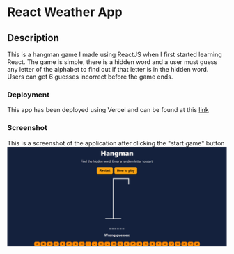 # React Weather App

## Description

This is a hangman game I made using ReactJS when I first started learning React. The game is simple, there is a hidden word and a user must guess any letter of the alphabet to find out if that letter is in the hidden word. Users can get 6 guesses incorrect before the game ends.

### Deployment

This app has been deployed using Vercel and can be found at this [link](https://hangman-gamma-plum.vercel.app/)

### Screenshot

This is a screenshot of the application after clicking the "start game" button ![Result of searching for "Cape Town" using the app](./src/images/screenshot.PNG)
